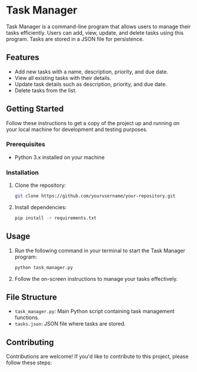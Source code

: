 # Task Manager

Task Manager is a command-line program that allows users to manage their tasks efficiently. Users can add, view, update, and delete tasks using this program. Tasks are stored in a JSON file for persistence.

## Features

- Add new tasks with a name, description, priority, and due date.
- View all existing tasks with their details.
- Update task details such as description, priority, and due date.
- Delete tasks from the list.

## Getting Started

Follow these instructions to get a copy of the project up and running on your local machine for development and testing purposes.

### Prerequisites

- Python 3.x installed on your machine

### Installation

1. Clone the repository:
    ```bash
    git clone https://github.com/yourusername/your-repository.git
    ```
2. Install dependencies:
    ```bash
    pip install -r requirements.txt
    ```

## Usage

1. Run the following command in your terminal to start the Task Manager program:
    ```bash
    python task_manager.py
    ```
2. Follow the on-screen instructions to manage your tasks effectively.

## File Structure

- `task_manager.py`: Main Python script containing task management functions.
- `tasks.json`: JSON file where tasks are stored.

## Contributing

Contributions are welcome! If you'd like to contribute to this project, please follow these steps:


